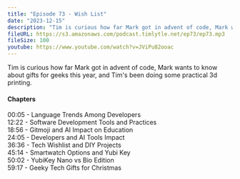 ```yaml
---
title: "Episode 73 - Wish List"
date: "2023-12-15"
description: "Tim is curious how far Mark got in advent of code, Mark wants to know about gifts for geeks this year, and Tim's been doing some practical 3d printing."
fileURL: https://s3.amazonaws.com/podcast.timlytle.net/ep73/ep73.mp3
fileSize: 100
youtube: https://www.youtube.com/watch?v=JViPu82ooac
---
```


Tim is curious how far Mark got in advent of code, Mark wants to know about gifts for geeks this year, and Tim's been doing some practical 3d printing.  

#### Chapters

00:05 - Language Trends Among Developers  
12:22 - Software Development Tools and Practices  
18:56 - Gitmoji and AI Impact on Education  
24:05 - Developers and AI Tools Impact  
36:36 - Tech Wishlist and DIY Projects  
45:14 - Smartwatch Options and Yubi Key  
50:02 - YubiKey Nano vs Bio Edition  
59:17 - Geeky Tech Gifts for Christmas  
